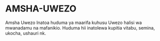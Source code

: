 # AMSHA-UWEZO
Amsha Uwezo Inatoa huduma ya maarifa kuhusu Uwezo halisi wa mwanadamu na mafanikio. Huduma hii inatolewa kupitia vitabu, semina, ukocha, ushauri nk.
